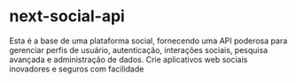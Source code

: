 # next-social-api
Esta é a base de uma plataforma social, fornecendo uma API poderosa para gerenciar perfis de usuário, autenticação, interações sociais, pesquisa avançada e administração de dados. Crie aplicativos web sociais inovadores e seguros com facilidade
